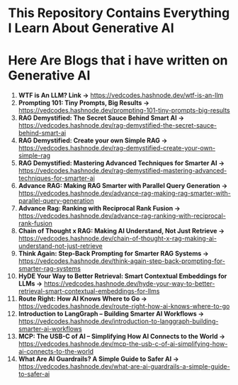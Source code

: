 # This Repository Contains Everything I Learn About Generative AI
# Here Are Blogs that i have written on Generative AI

1. **WTF is An LLM? Link →** https://vedcodes.hashnode.dev/wtf-is-an-llm
2. **Prompting 101: Tiny Prompts, Big Results →** https://vedcodes.hashnode.dev/prompting-101-tiny-prompts-big-results
3. **RAG Demystified: The Secret Sauce Behind Smart AI →** https://vedcodes.hashnode.dev/rag-demystified-the-secret-sauce-behind-smart-ai
4. **RAG Demystified: Create your own Simple RAG →** https://vedcodes.hashnode.dev/rag-demystified-create-your-own-simple-rag 
5. **RAG Demystified: Mastering Advanced Techniques for Smarter AI →** https://vedcodes.hashnode.dev/rag-demystified-mastering-advanced-techniques-for-smarter-ai
6. **Advance RAG: Making RAG Smarter with Parallel Query Generation →** https://vedcodes.hashnode.dev/advance-rag-making-rag-smarter-with-parallel-query-generation
7. **Advance Rag: Ranking with Reciprocal Rank Fusion →** https://vedcodes.hashnode.dev/advance-rag-ranking-with-reciprocal-rank-fusion
8. **Chain of Thought x RAG: Making AI Understand, Not Just Retrieve →** https://vedcodes.hashnode.dev/chain-of-thought-x-rag-making-ai-understand-not-just-retrieve
9. **Think Again: Step-Back Prompting for Smarter RAG Systems →** https://vedcodes.hashnode.dev/think-again-step-back-prompting-for-smarter-rag-systems
10. **HyDE Your Way to Better Retrieval: Smart Contextual Embeddings for LLMs →** https://vedcodes.hashnode.dev/hyde-your-way-to-better-retrieval-smart-contextual-embeddings-for-llms
11. **Route Right: How AI Knows Where to Go →** https://vedcodes.hashnode.dev/route-right-how-ai-knows-where-to-go
12. **Introduction to LangGraph – Building Smarter AI Workflows →** https://vedcodes.hashnode.dev/introduction-to-langgraph-building-smarter-ai-workflows
13. **MCP: The USB-C of AI – Simplifying How AI Connects to the World →** https://vedcodes.hashnode.dev/mcp-the-usb-c-of-ai-simplifying-how-ai-connects-to-the-world
14. **What Are AI Guardrails? A Simple Guide to Safer AI →** https://vedcodes.hashnode.dev/what-are-ai-guardrails-a-simple-guide-to-safer-ai
